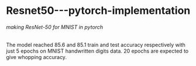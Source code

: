 # Resnet50---pytorch-implementation
###### making ResNet-50 for MNIST  in pytorch

The model reached 85.6 and 85.1 train and test accuracy respectively with just 5 epochs on MNIST handwritten digits data.
20 epochs are expected to give whopping accuracy.

